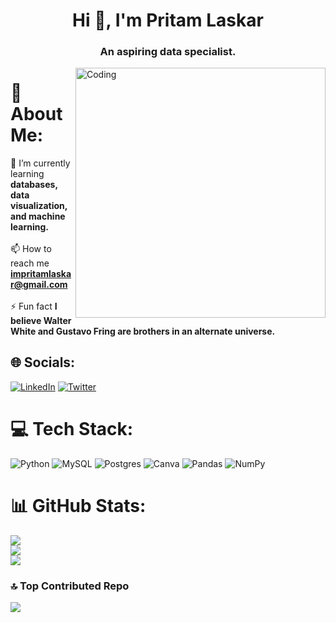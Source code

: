 <h1 align="center">Hi 👋, I'm Pritam Laskar</h1>
<h3 align="center">An aspiring data specialist.</h3>
<img align="right" alt="Coding" width="400" src="https://media3.giphy.com/media/v1.Y2lkPTc5MGI3NjExYTdjMmUwZDU2MjFiOTRlNjFhMjUwZmUzYWY3YzdlMzIyNDEzMGQyNiZjdD1n/qgQUggAC3Pfv687qPC/giphy.gif">

# 💫 About Me:
🌱 I’m currently learning **databases, data visualization, and machine learning.**<br><br>📫 How to reach me **impritamlaskar@gmail.com**<br><br>⚡ Fun fact **I believe Walter White and Gustavo Fring are brothers in an alternate universe.**

## 🌐 Socials:
[![LinkedIn](https://img.shields.io/badge/LinkedIn-%230077B5.svg?logo=linkedin&logoColor=white)](https://linkedin.com/in/pritamlaskar) [![Twitter](https://img.shields.io/badge/Twitter-%231DA1F2.svg?logo=Twitter&logoColor=white)](https://twitter.com/thepritamlaskar) 

# 💻 Tech Stack:
![Python](https://img.shields.io/badge/python-3670A0?style=for-the-badge&logo=python&logoColor=ffdd54) ![MySQL](https://img.shields.io/badge/mysql-%2300f.svg?style=for-the-badge&logo=mysql&logoColor=white) ![Postgres](https://img.shields.io/badge/postgres-%23316192.svg?style=for-the-badge&logo=postgresql&logoColor=white) ![Canva](https://img.shields.io/badge/Canva-%2300C4CC.svg?style=for-the-badge&logo=Canva&logoColor=white) ![Pandas](https://img.shields.io/badge/pandas-%23150458.svg?style=for-the-badge&logo=pandas&logoColor=white) ![NumPy](https://img.shields.io/badge/numpy-%23013243.svg?style=for-the-badge&logo=numpy&logoColor=white)
# 📊 GitHub Stats:
![](https://github-readme-stats.vercel.app/api?username=pritamlaskar&theme=dark&hide_border=false&include_all_commits=false&count_private=false)<br/>
![](https://github-readme-streak-stats.herokuapp.com/?user=pritamlaskar&theme=dark&hide_border=false)<br/>
![](https://github-readme-stats.vercel.app/api/top-langs/?username=pritamlaskar&theme=dark&hide_border=false&include_all_commits=false&count_private=false&layout=compact)

### 🔝 Top Contributed Repo
![](https://github-contributor-stats.vercel.app/api?username=pritamlaskar&limit=5&theme=radical&combine_all_yearly_contributions=true)

<!-- Proudly created with GPRM ( https://gprm.itsvg.in ) -->
